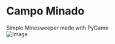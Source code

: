 # Campo Minado
Simple Minesweeper made with PyGame  
![image](https://user-images.githubusercontent.com/94933775/149451620-f2ee2a65-a7c4-417b-9d15-d92b68438326.png)
